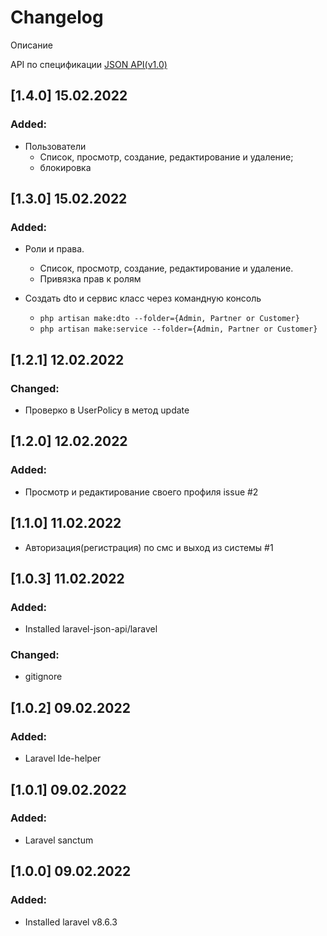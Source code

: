 # Changelog
Описание

API по спецификации [JSON API(v1.0)](https://jsonapi.org/format/)

## [1.4.0] 15.02.2022
### Added:
- Пользователи
  - Список, просмотр, создание, редактирование и удаление;
  - блокировка

## [1.3.0] 15.02.2022
### Added:
- Роли и права. 
   - Список, просмотр, создание, редактирование и удаление. 
   - Привязка прав к ролям

- Создать dto и сервис класс через командную консоль
  - `php artisan make:dto --folder={Admin, Partner or Customer}`
  - `php artisan make:service --folder={Admin, Partner or Customer}`

## [1.2.1]  12.02.2022
### Changed:
- Проверко в UserPolicy в метод update

## [1.2.0]  12.02.2022
### Added:
- Просмотр и редактирование своего профиля issue #2

## [1.1.0] 11.02.2022
- Авторизация(регистрация) по смс и выход из системы #1

## [1.0.3] 11.02.2022
### Added:
- Installed laravel-json-api/laravel

### Changed:
- gitignore


## [1.0.2] 09.02.2022
### Added:
- Laravel Ide-helper


## [1.0.1] 09.02.2022
### Added:
- Laravel sanctum
 

## [1.0.0] 09.02.2022
### Added:
- Installed laravel v8.6.3
